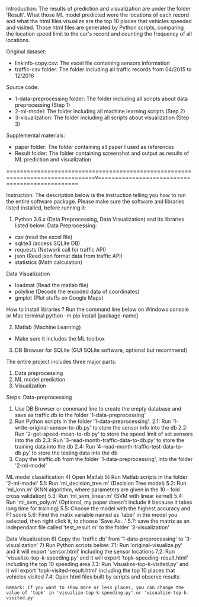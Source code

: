 Introduction:
The results of prediction and visualization are under the folder 'Result'. 
What those ML model predicted were the locations of each record and what the html files visualize are the top 10 places 
that vehicles speeded and visited. Those html files are generated by Python scripts, comparing the location speed limit to
the car's record and counting the frequency of all locations.

Original dataset: 
- linkinfo-copy.csv: The excel file containing sensors information
- traffic-csv folder: The folder including all traffic records from 04/2015 to 12/2016

Source code:
- 1-data-preprocessing folder: The folder including all scripts about data preprocessing (Step 1)
- 2-ml-model: The folder including all machine learning scripts (Step 2)
- 3-visualization: The folder including all scripts about visualization (Step 3)

Supplemental materials:
- paper folder: The folder containing all paper I used as references
- Result folder: The folder containing screenshot and output as results of ML prediction and visualization

================================================================================v================================================

Instruction:
The description below is the instruction telling you how to run the entire software package. 
Please make sure the software and libraries listed installed, before running it:

1) Python 3.6.x (Data Preprocessing, Data Visualization) and its libraries listed below:
Data Preprocessing:
- csv (read the excel file)
- sqlite3 (access SQLite DB)
- requests (Network call for traffic API)
- json (Read json format data from traffic API)
- statistics (Math calculation)

Data Visualization
- loadmat (Read the matlab file)
- polyline (Decode the encoded data of coordinates)
- gmplot (Plot stuffs on Google Maps)

How to install libraries ?
Run the command line below on Windows console or Mac terminal
python -m pip install [package-name]

2) Matlab (Machine Learning)
- Make sure it includes the ML toolbox

3) DB Browser for SQLite (GUI SQLite software, optional but recommend)

The entire project includes three major parts:
1) Data preprocessing
2) ML model prediction
3) Visualization

Steps:
Data-preprocessing
1) Use DB Browser or command line to create the empty database and  save as traffic.db to the folder '1-data-preprocessing'
2) Run Python scripts in the folder '1-data-preprocessing':
    2.1: Run '1-write-original-sensor-to-db.py' to store the sensor info into the db
    2.2: Run '2-get-speed-mean-to-db.py' to store the speed limit of set sensors into the db
    2.3: Run '3-read-month-traffic-data-to-db.py' to store the training data into the db
    2.4: Run '4-read-month-traffic-test-data-to-db.py' to store the testing data into the db
3) Copy the traffic.db from the folder '1-data-preprocessing', into the folder '2-ml-model'

ML model classification
4) Open Matlab
5) Run Matlab scripts in the folder '2-ml-model'
    5.1: Run 'ml_decision_tree.m' (Decision Tree model)
    5.2: Run 'ml_knn.m' (KNN algorithm, where parameters are given in the 10 - fold cross validation)
    5.3: Run 'ml_svm_linear.m' (SVM with linear kernel)
    5.4: Run 'ml_svm_poly.m' (Optional, my paper doesn't include it because it takes long time for training)
    5.5: Choose the model with the highest accuracy and F1 score
    5.6: Find the matix variable named as 'label' in the model you selected, then right click it, to choose 'Save As...'
    5.7: save the matrix as an independant file called 'test_result.m' to the folder '3-visualization'

Data Visualization
6) Copy the 'traffic.db' from '1-data-preprocessing' to '3-visualization'
7) Run Python scripts below:
    7.1: Run 'original-visualize.py' and it will export 'sensor.html' including the sensor locations
    7.2: Run 'visualize-top-k-speeding.py' and it will export 'topk-speeding-result.html' including the top 10 speeding area
    7.3: Run 'visualize-top-k-visited.py' and it will export 'topk-visited-result.html' including the top 10 places that vehicles visited
    7.4: Open html files built by scripts and observe results

    Remark: If you want to show more or less places, you can change the value of 'topk' in 'visualize-top-k-speeding.py' or 'visualize-top-k-visited.py'



